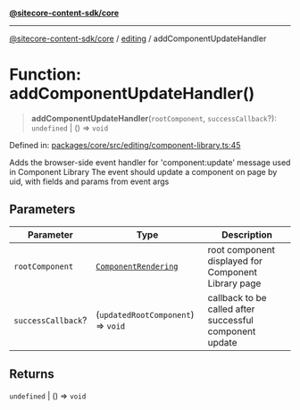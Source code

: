 [**@sitecore-content-sdk/core**](../../README.md)

***

[@sitecore-content-sdk/core](../../README.md) / [editing](../README.md) / addComponentUpdateHandler

# Function: addComponentUpdateHandler()

> **addComponentUpdateHandler**(`rootComponent`, `successCallback`?): `undefined` \| () => `void`

Defined in: [packages/core/src/editing/component-library.ts:45](https://github.com/Sitecore/xmc-jss-dev/blob/7e7ce097833cac399aa150e6b63dca7210e4ee25/packages/core/src/editing/component-library.ts#L45)

Adds the browser-side event handler for 'component:update' message used in Component Library
The event should update a component on page by uid, with fields and params from event args

## Parameters

| Parameter | Type | Description |
| ------ | ------ | ------ |
| `rootComponent` | [`ComponentRendering`](../../layout/interfaces/ComponentRendering.md) | root component displayed for Component Library page |
| `successCallback`? | (`updatedRootComponent`) => `void` | callback to be called after successful component update |

## Returns

`undefined` \| () => `void`
